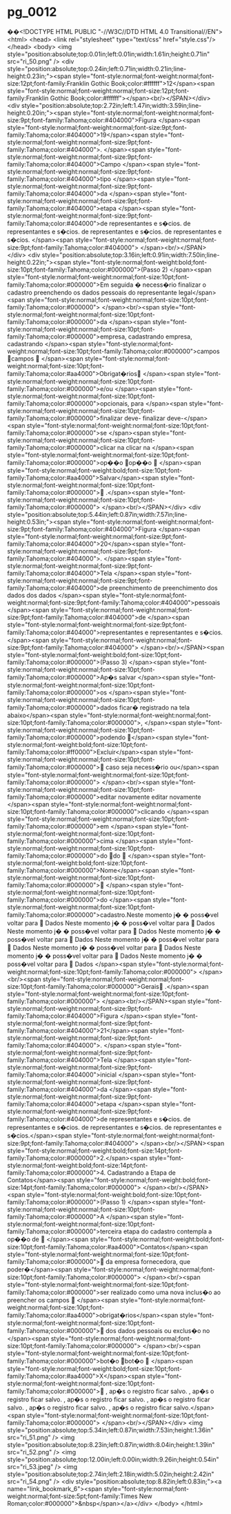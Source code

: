 # pg\_0012

��\<!DOCTYPE HTML PUBLIC "-//W3C//DTD HTML 4.0 Transitional//EN"> \<html> \<head> \<link rel="stylesheet" type="text/css" href="style.css"/> \</head> \<body> \<img style="position:absolute;top:0.01in;left:0.01in;width:1.61in;height:0.71in" src="ri\_50.png" /> \<div style="position:absolute;top:0.24in;left:0.71in;width:0.21in;line-height:0.23in;">\<span style="font-style:normal;font-weight:normal;font-size:12pt;font-family:Franklin Gothic Book;color:#ffffff">12\</span>\<span style="font-style:normal;font-weight:normal;font-size:12pt;font-family:Franklin Gothic Book;color:#ffffff">\</span>\<br/>\</SPAN>\</div> \<div style="position:absolute;top:2.72in;left:1.47in;width:3.59in;line-height:0.20in;">\<span style="font-style:normal;font-weight:normal;font-size:9pt;font-family:Tahoma;color:#404000">Figura \</span>\<span style="font-style:normal;font-weight:normal;font-size:9pt;font-family:Tahoma;color:#404000">19\</span>\<span style="font-style:normal;font-weight:normal;font-size:9pt;font-family:Tahoma;color:#404000">. \</span>\<span style="font-style:normal;font-weight:normal;font-size:9pt;font-family:Tahoma;color:#404000">Campo \</span>\<span style="font-style:normal;font-weight:normal;font-size:9pt;font-family:Tahoma;color:#404000">tipo \</span>\<span style="font-style:normal;font-weight:normal;font-size:9pt;font-family:Tahoma;color:#404000">da \</span>\<span style="font-style:normal;font-weight:normal;font-size:9pt;font-family:Tahoma;color:#404000">etapa \</span>\<span style="font-style:normal;font-weight:normal;font-size:9pt;font-family:Tahoma;color:#404000">de representantes e s�cios. de representantes e s�cios. de representantes e s�cios. de representantes e s�cios. \</span>\<span style="font-style:normal;font-weight:normal;font-size:9pt;font-family:Tahoma;color:#404000"> \</span>\<br/>\</SPAN>\</div> \<div style="position:absolute;top:3.16in;left:0.91in;width:7.50in;line-height:0.22in;">\<span style="font-style:normal;font-weight:bold;font-size:10pt;font-family:Tahoma;color:#000000">(Passo 2) \</span>\<span style="font-style:normal;font-weight:normal;font-size:10pt;font-family:Tahoma;color:#000000">Em seguida � necess�rio finalizar o cadastro preenchendo os dados pessoais do representante legal\</span>\<span style="font-style:normal;font-weight:normal;font-size:10pt;font-family:Tahoma;color:#000000"> \</span>\<br/>\<span style="font-style:normal;font-weight:normal;font-size:10pt;font-family:Tahoma;color:#000000">da \</span>\<span style="font-style:normal;font-weight:normal;font-size:10pt;font-family:Tahoma;color:#000000">empresa, cadastrando empresa, cadastrando \</span>\<span style="font-style:normal;font-weight:normal;font-size:10pt;font-family:Tahoma;color:#000000">campos  campos  \</span>\<span style="font-style:normal;font-weight:normal;font-size:10pt;font-family:Tahoma;color:#aa4000">Obrigat�rios \</span>\<span style="font-style:normal;font-weight:normal;font-size:10pt;font-family:Tahoma;color:#000000">e/ou \</span>\<span style="font-style:normal;font-weight:normal;font-size:10pt;font-family:Tahoma;color:#000000">opcionais, para \</span>\<span style="font-style:normal;font-weight:normal;font-size:10pt;font-family:Tahoma;color:#000000">finalizar deve- finalizar deve-\</span>\<span style="font-style:normal;font-weight:normal;font-size:10pt;font-family:Tahoma;color:#000000">se \</span>\<span style="font-style:normal;font-weight:normal;font-size:10pt;font-family:Tahoma;color:#000000">clicar na clicar na \</span>\<span style="font-style:normal;font-weight:normal;font-size:10pt;font-family:Tahoma;color:#000000">op��o  op��o  \</span>\<span style="font-style:normal;font-weight:bold;font-size:10pt;font-family:Tahoma;color:#aa4000">Salvar\</span>\<span style="font-style:normal;font-weight:normal;font-size:10pt;font-family:Tahoma;color:#000000"> .\</span>\<span style="font-style:normal;font-weight:normal;font-size:10pt;font-family:Tahoma;color:#000000"> \</span>\<br/>\</SPAN>\</div> \<div style="position:absolute;top:5.44in;left:0.87in;width:7.57in;line-height:0.53in;">\<span style="font-style:normal;font-weight:normal;font-size:9pt;font-family:Tahoma;color:#404000">Figura \</span>\<span style="font-style:normal;font-weight:normal;font-size:9pt;font-family:Tahoma;color:#404000">20\</span>\<span style="font-style:normal;font-weight:normal;font-size:9pt;font-family:Tahoma;color:#404000">. \</span>\<span style="font-style:normal;font-weight:normal;font-size:9pt;font-family:Tahoma;color:#404000">Tela \</span>\<span style="font-style:normal;font-weight:normal;font-size:9pt;font-family:Tahoma;color:#404000">de preenchimento de preenchimento dos dados dos dados \</span>\<span style="font-style:normal;font-weight:normal;font-size:9pt;font-family:Tahoma;color:#404000">pessoais \</span>\<span style="font-style:normal;font-weight:normal;font-size:9pt;font-family:Tahoma;color:#404000">de \</span>\<span style="font-style:normal;font-weight:normal;font-size:9pt;font-family:Tahoma;color:#404000">representantes e representantes e s�cios. \</span>\<span style="font-style:normal;font-weight:normal;font-size:9pt;font-family:Tahoma;color:#404000"> \</span>\<br/>\</SPAN>\<span style="font-style:normal;font-weight:bold;font-size:10pt;font-family:Tahoma;color:#000000">(Passo 3) \</span>\<span style="font-style:normal;font-weight:normal;font-size:10pt;font-family:Tahoma;color:#000000">Ap�s salvar \</span>\<span style="font-style:normal;font-weight:normal;font-size:10pt;font-family:Tahoma;color:#000000">os \</span>\<span style="font-style:normal;font-weight:normal;font-size:10pt;font-family:Tahoma;color:#000000">dados ficar� registrado na tela abaixo\</span>\<span style="font-style:normal;font-weight:normal;font-size:10pt;font-family:Tahoma;color:#000000">, \</span>\<span style="font-style:normal;font-weight:normal;font-size:10pt;font-family:Tahoma;color:#000000">podendo  \</span>\<span style="font-style:normal;font-weight:bold;font-size:10pt;font-family:Tahoma;color:#ff0000">Excluir\</span>\<span style="font-style:normal;font-weight:normal;font-size:10pt;font-family:Tahoma;color:#000000"> caso seja necess�rio ou\</span>\<span style="font-style:normal;font-weight:normal;font-size:10pt;font-family:Tahoma;color:#000000"> \</span>\<br/>\<span style="font-style:normal;font-weight:normal;font-size:10pt;font-family:Tahoma;color:#000000">editar novamente editar novamente \</span>\<span style="font-style:normal;font-weight:normal;font-size:10pt;font-family:Tahoma;color:#000000">clicando \</span>\<span style="font-style:normal;font-weight:normal;font-size:10pt;font-family:Tahoma;color:#000000">em \</span>\<span style="font-style:normal;font-weight:normal;font-size:10pt;font-family:Tahoma;color:#000000">cima \</span>\<span style="font-style:normal;font-weight:normal;font-size:10pt;font-family:Tahoma;color:#000000">do  do  \</span>\<span style="font-style:normal;font-weight:bold;font-size:10pt;font-family:Tahoma;color:#000000">Nome\</span>\<span style="font-style:normal;font-weight:normal;font-size:10pt;font-family:Tahoma;color:#000000"> \</span>\<span style="font-style:normal;font-weight:normal;font-size:10pt;font-family:Tahoma;color:#000000">do \</span>\<span style="font-style:normal;font-weight:normal;font-size:10pt;font-family:Tahoma;color:#000000">cadastro.Neste momento j� � poss�vel voltar para  Dados Neste momento j� � poss�vel voltar para  Dados Neste momento j� � poss�vel voltar para  Dados Neste momento j� � poss�vel voltar para  Dados Neste momento j� � poss�vel voltar para  Dados Neste momento j� � poss�vel voltar para  Dados Neste momento j� � poss�vel voltar para  Dados Neste momento j� � poss�vel voltar para  Dados \</span>\<span style="font-style:normal;font-weight:normal;font-size:10pt;font-family:Tahoma;color:#000000"> \</span>\<br/>\<span style="font-style:normal;font-weight:normal;font-size:10pt;font-family:Tahoma;color:#000000">Gerais .\</span>\<span style="font-style:normal;font-weight:normal;font-size:10pt;font-family:Tahoma;color:#000000"> \</span>\<br/>\</SPAN>\<span style="font-style:normal;font-weight:normal;font-size:9pt;font-family:Tahoma;color:#404000">Figura \</span>\<span style="font-style:normal;font-weight:normal;font-size:9pt;font-family:Tahoma;color:#404000">21\</span>\<span style="font-style:normal;font-weight:normal;font-size:9pt;font-family:Tahoma;color:#404000">. \</span>\<span style="font-style:normal;font-weight:normal;font-size:9pt;font-family:Tahoma;color:#404000">Tela \</span>\<span style="font-style:normal;font-weight:normal;font-size:9pt;font-family:Tahoma;color:#404000">inicial \</span>\<span style="font-style:normal;font-weight:normal;font-size:9pt;font-family:Tahoma;color:#404000">da \</span>\<span style="font-style:normal;font-weight:normal;font-size:9pt;font-family:Tahoma;color:#404000">etapa \</span>\<span style="font-style:normal;font-weight:normal;font-size:9pt;font-family:Tahoma;color:#404000">de representantes e s�cios. de representantes e s�cios. de representantes e s�cios. de representantes e s�cios.\</span>\<span style="font-style:normal;font-weight:normal;font-size:9pt;font-family:Tahoma;color:#404000"> \</span>\<br/>\</SPAN>\<span style="font-style:normal;font-weight:bold;font-size:14pt;font-family:Tahoma;color:#000000">2.\</span>\<span style="font-style:normal;font-weight:bold;font-size:14pt;font-family:Tahoma;color:#000000">4. Cadastrando a Etapa de Contatos\</span>\<span style="font-style:normal;font-weight:bold;font-size:14pt;font-family:Tahoma;color:#000000"> \</span>\<br/>\</SPAN>\<span style="font-style:normal;font-weight:bold;font-size:10pt;font-family:Tahoma;color:#000000">(Passo 1) \</span>\<span style="font-style:normal;font-weight:normal;font-size:10pt;font-family:Tahoma;color:#000000">A \</span>\<span style="font-style:normal;font-weight:normal;font-size:10pt;font-family:Tahoma;color:#000000">terceira etapa do cadastro contempla a op��o de  \</span>\<span style="font-style:normal;font-weight:bold;font-size:10pt;font-family:Tahoma;color:#aa4000">Contatos\</span>\<span style="font-style:normal;font-weight:normal;font-size:10pt;font-family:Tahoma;color:#000000"> da empresa fornecedora, que poder�\</span>\<span style="font-style:normal;font-weight:normal;font-size:10pt;font-family:Tahoma;color:#000000"> \</span>\<br/>\<span style="font-style:normal;font-weight:normal;font-size:10pt;font-family:Tahoma;color:#000000">ser realizado como uma nova inclus�o ao preencher os campos  \</span>\<span style="font-style:normal;font-weight:normal;font-size:10pt;font-family:Tahoma;color:#aa4000">obrigat�rios\</span>\<span style="font-style:normal;font-weight:normal;font-size:10pt;font-family:Tahoma;color:#000000"> dos dados pessoais ou exclus�o no \</span>\<span style="font-style:normal;font-weight:normal;font-size:10pt;font-family:Tahoma;color:#000000"> \</span>\<br/>\<span style="font-style:normal;font-weight:normal;font-size:10pt;font-family:Tahoma;color:#000000">bot�o  bot�o  \</span>\<span style="font-style:normal;font-weight:bold;font-size:10pt;font-family:Tahoma;color:#aa4000">X\</span>\<span style="font-style:normal;font-weight:normal;font-size:10pt;font-family:Tahoma;color:#000000"> , ap�s o registro ficar salvo. , ap�s o registro ficar salvo. , ap�s o registro ficar salvo. , ap�s o registro ficar salvo. , ap�s o registro ficar salvo. , ap�s o registro ficar salvo.\</span>\<span style="font-style:normal;font-weight:normal;font-size:10pt;font-family:Tahoma;color:#000000"> \</span>\<br/>\</SPAN>\</div> \<img style="position:absolute;top:5.34in;left:0.87in;width:7.53in;height:1.36in" src="ri\_51.png" /> \<img style="position:absolute;top:8.23in;left:0.87in;width:8.04in;height:1.39in" src="ri\_52.png" /> \<img style="position:absolute;top:12.00in;left:0.00in;width:9.26in;height:0.54in" src="ri\_53.jpeg" /> \<img style="position:absolute;top:2.74in;left:2.18in;width:5.02in;height:2.42in" src="ri\_54.png" /> \<div style="position:absolute;top:8.82in;left:0.83in;">\<a name="link\_bookmark\_6">\<span style="font-style:normal;font-weight:normal;font-size:5pt;font-family:Times New Roman;color:#000000">\&nbsp\</span>\</a>\</div> \</body> \</html>
